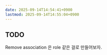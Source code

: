 ```yaml
---
date: 2025-09-14T14:54:41+0900
lastmod: 2025-09-14T14:55:04+0900
---
```


## TODO

Remove association 은 role 같은 걸로 만들어보자.
